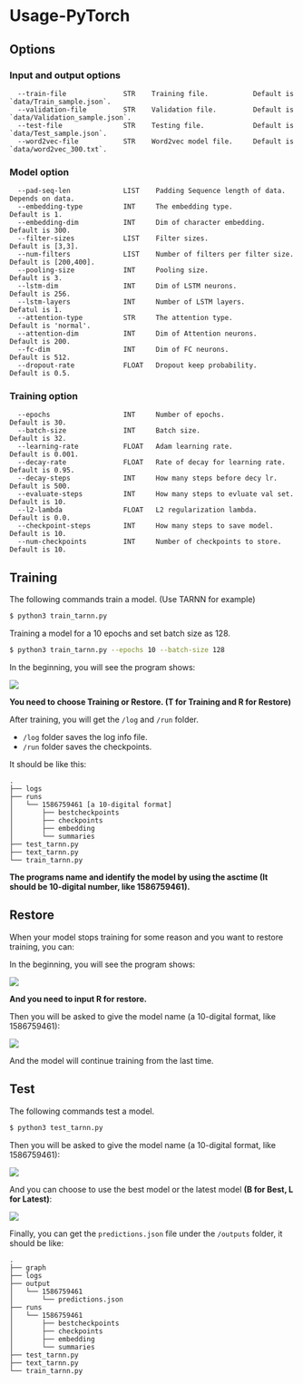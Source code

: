 # Usage-PyTorch

## Options

### Input and output options

```
  --train-file              STR    Training file.      		Default is `data/Train_sample.json`.
  --validation-file         STR    Validation file.      	Default is `data/Validation_sample.json`.
  --test-file               STR    Testing file.       		Default is `data/Test_sample.json`.
  --word2vec-file           STR    Word2vec model file.		Default is `data/word2vec_300.txt`.
```

### Model option

```
  --pad-seq-len             LIST    Padding Sequence length of data.        Depends on data.
  --embedding-type          INT     The embedding type.                     Default is 1.
  --embedding-dim           INT     Dim of character embedding.             Default is 300.
  --filter-sizes            LIST    Filter sizes.                           Default is [3,3].
  --num-filters             LIST    Number of filters per filter size.      Default is [200,400].  
  --pooling-size            INT     Pooling size.                           Default is 3.
  --lstm-dim                INT     Dim of LSTM neurons.                    Default is 256.
  --lstm-layers             INT     Number of LSTM layers.                  Defatul is 1.
  --attention-type          STR     The attention type.                     Default is 'normal'.
  --attention-dim           INT     Dim of Attention neurons.               Default is 200.
  --fc-dim                  INT     Dim of FC neurons.                      Default is 512.
  --dropout-rate            FLOAT   Dropout keep probability.               Default is 0.5.
```

### Training option

```
  --epochs                  INT     Number of epochs.                       Default is 30.
  --batch-size              INT     Batch size.                             Default is 32.
  --learning-rate           FLOAT   Adam learning rate.                     Default is 0.001.
  --decay-rate              FLOAT   Rate of decay for learning rate.        Default is 0.95.
  --decay-steps             INT     How many steps before decy lr.          Default is 500.
  --evaluate-steps          INT     How many steps to evluate val set.      Default is 10.
  --l2-lambda               FLOAT   L2 regularization lambda.               Default is 0.0.
  --checkpoint-steps        INT     How many steps to save model.           Default is 10.
  --num-checkpoints         INT     Number of checkpoints to store.         Default is 10.
```

## Training

The following commands train a model. (Use TARNN for example)

```bash
$ python3 train_tarnn.py
```

Training a model for a 10 epochs and set batch size as 128.

```bash
$ python3 train_tarnn.py --epochs 10 --batch-size 128
```

In the beginning, you will see the program shows:

![](https://live.staticflickr.com/65535/49767412868_ca51f1eb17_o.png)

**You need to choose Training or Restore. (T for Training and R for Restore)**

After training, you will get the `/log` and  `/run` folder.

- `/log` folder saves the log info file.
- `/run` folder saves the checkpoints.

It should be like this:

```text
.
├── logs
├── runs
│   └── 1586759461 [a 10-digital format]
│       ├── bestcheckpoints
│       ├── checkpoints
│       ├── embedding
│       └── summaries
├── test_tarnn.py
├── text_tarnn.py
└── train_tarnn.py
```

**The programs name and identify the model by using the asctime (It should be 10-digital number, like 1586759461).** 

## Restore

When your model stops training for some reason and you want to restore training, you can:

In the beginning, you will see the program shows:

![](https://live.staticflickr.com/65535/49767947506_cbcc0ecfd1_o.png)

**And you need to input R for restore.**

Then you will be asked to give the model name (a 10-digital format, like 1586759461):

![](https://live.staticflickr.com/65535/49767968391_247d21d0bb_o.png)

And the model will continue training from the last time.

## Test

The following commands test a model.

```bash
$ python3 test_tarnn.py
```

Then you will be asked to give the model name (a 10-digital format, like 1586759461):

![](https://live.staticflickr.com/65535/49767454533_6af8053c5f_o.png)

And you can choose to use the best model or the latest model **(B for Best, L for Latest)**:

![](https://live.staticflickr.com/65535/49768319867_0a9fc9cafd_o.png)

Finally, you can get the `predictions.json` file under the `/outputs`  folder, it should be like:

```text
.
├── graph
├── logs
├── output
│   └── 1586759461
│       └── predictions.json
├── runs
│   └── 1586759461
│       ├── bestcheckpoints
│       ├── checkpoints
│       ├── embedding
│       └── summaries
├── test_tarnn.py
├── text_tarnn.py
└── train_tarnn.py
```

